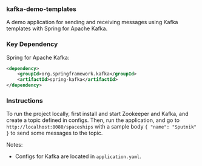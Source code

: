 ### kafka-demo-templates

A demo application for sending and receiving messages using Kafka templates with Spring for Apache Kafka.

### Key Dependency

Spring for Apache Kafka:

```xml
<dependency>
    <groupId>org.springframework.kafka</groupId>
    <artifactId>spring-kafka</artifactId>
</dependency>
```

### Instructions

To run the project locally, first install and start Zookeeper and Kafka, and create a topic defined in configs. 
Then, run the application, and go to `http://localhost:8080/spaceships` with a sample body `{ "name": "Sputnik" }` to send some messages to the topic.

Notes:

- Configs for Kafka are located in `application.yaml`.
